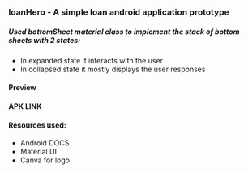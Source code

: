 ### loanHero - A simple loan android application prototype

##### Used bottomSheet material class to implement the stack of bottom sheets with 2 states:
- In expanded state it interacts with the user
- In collapsed state it mostly displays the user responses

#### Preview





#### APK LINK


#### Resources used:

- Android DOCS
- Material UI
- Canva for logo

